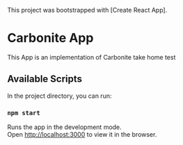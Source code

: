 This project was bootstrapped with [Create React App].

# Carbonite App

This App is an implementation of Carbonite take home test

## Available Scripts

In the project directory, you can run:

### `npm start`

Runs the app in the development mode.<br>
Open [http://localhost:3000](http://localhost:3000) to view it in the browser.

